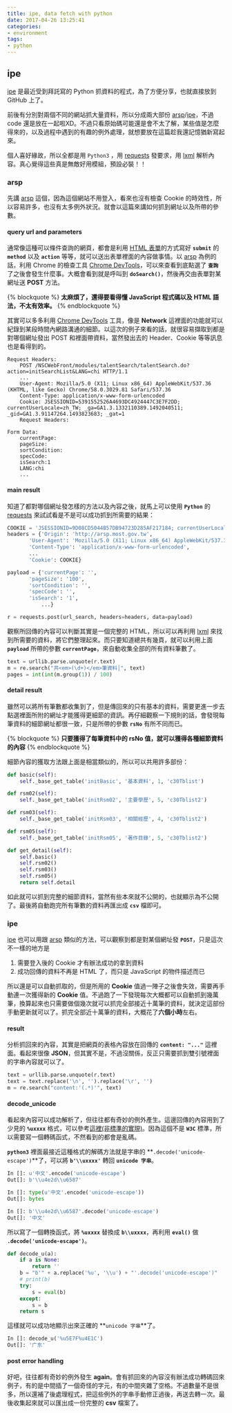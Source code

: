 ```yaml
---
title: ipe, data fetch with python
date: 2017-04-26 13:25:41
categories:
- environment
tags:
- python
---
```


## ipe

[ipe] 是最近受到拜託寫的 Python 抓資料的程式，為了方便分享，也就直接放到 GitHub 上了。

前後有分別對兩個不同的網站抓大量資料，所以分成兩大部份 [arsp]/[ipe]，不過 code 還是放在一起啦XD。不過只看原始碼可能還是會不太了解，某些值是怎麼得來的，以及過程中遇到的有趣的例外處理，就想要放在這篇趁我還記憶猶新寫起來。

個人喜好緣故，所以全都是用 `Python3` ，用 [requests] 發要求，用 [lxml] 解析內容。真心覺得這些真是無敵好用模組，預設必裝！！

<!-- more -->
### arsp
先講 [arsp] 這個，因為這個網站不用登入，看來也沒有檢查 Cookie 的時效性，所以容易許多，也沒有太多例外狀況。就會以這篇來講如何抓到網址以及所帶的參數。

#### query url and parameters
通常像這種可以條件查詢的網頁，都會是利用 [HTML 表單]的方式寫好 **`submit`** 的 **`method`** 以及 **`action`** 等等，就可以送出表單裡面的內容做事情。以 [arsp] 為例的話，利用 Chrome 的檢查工具 [Chrome DevTools]，可以來查看到底點選了 **`查詢`** 了之後會發生什麼事。大概會看到就是呼叫到 **`doSearch()`**，然後再交由表單對某網址送 **POST** 方法。

{% blockquote %}
**太麻煩了，還得要看得懂 JavaScript 程式碼以及 HTML 語法，不太有效率。**
{% endblockquote %}

其實可以多多利用 [Chrome DevTools] 工具，像是 **Network** 這裡面的功能就可以紀錄到某段時間內網路溝通的細節。以這次的例子來看的話，就很容易擷取到都是對哪個網址發出 POST 和裡面帶資料，當然發出去的 Header、Cookie 等等訊息也是看得到的。

```
Request Headers:
    POST /NSCWebFront/modules/talentSearch/talentSearch.do?action=initSearchList&LANG=chi HTTP/1.1
    ...
    User-Agent: Mozilla/5.0 (X11; Linux x86_64) AppleWebKit/537.36 (KHTML, like Gecko) Chrome/58.0.3029.81 Safari/537.36
    Content-Type: application/x-www-form-urlencoded
    Cookie: JSESSIONID=5391552526A4693DC4924447C3E7F2DD; currentUserLocale=zh_TW; _ga=GA1.3.1332110389.1492040511; _gid=GA1.3.91147264.1493823683; _gat=1
    Request Headers:

Form Data:
    currentPage:
    pageSize:
    sortCondition:
    specCode:
    isSearch:1
    LANG:chi
    ...
```

#### main result
知道了都對哪個網址發怎樣的方法以及內容之後，就馬上可以使用 **`Python`** 的 [requests] 來試試看是不是可以成功抓到所需要的結果：

```python
COOKIE = 'JSESSIONID=9D08CD5044B57DB94723D285AF217184; currentUserLocale=zh_TW; _ga=GA1.3.124500067.1491977542'
headers = {'Origin': 'http://arsp.most.gov.tw',
	   'User-Agent': 'Mozilla/5.0 (X11; Linux x86_64) AppleWebKit/537.36 (KHTML, like Gecko) Chrome/57.0.2987.110 Safari/537.36',
	   'Content-Type': 'application/x-www-form-urlencoded',
	   ...
	   'Cookie': COOKIE}

payload = {'currentPage': '',
	   'pageSize': '100',
	   'sortCondition': '',
	   'specCode': '',
	   'isSearch': '1',
           ...}

r = requests.post(url_search, headers=headers, data=payload)
```

觀察所回傳的內容可以判斷其實是一個完整的 HTML，所以可以再利用 [lxml] 來找到所需要的資料，將它們整理起來。而只要知道總共有幾頁，就可以利用上面 **`payload`** 所帶的參數 **`currentPage`**，來自動收集全部的所有資料筆數了。

```python
text = urllib.parse.unquote(r.text)
m = re.search("共<em>(\d+)</em>筆資料│", text)
pages = int(int(m.group(1)) / 100)
```

#### detail result
雖然可以將所有筆數都收集到了，但是傳回來的只有基本的資料，需要更進一步去點選裡面所附的網址才能獲得更細節的資訊。再仔細觀察一下規則的話，會發現每筆資料的細節網址都很一致，只是所帶的參數 **`rsNo`** 有所不同而已。

{% blockquote %}
**只要獲得了每筆資料中的 rsNo 值，就可以獲得各種細節資料的內容**
{% endblockquote %}

細節內容的獲取方法跟上面是相當類似的，所以可以共用許多部份：

```python
def basic(self):
    self._base_get_table('initBasic', '基本資料', 1, 'c30Tblist')

def rsm02(self):
    self._base_get_table('initRsm02', '主要學歷', 5, 'c30Tblist2')

def rsm03(self):
    self._base_get_table('initRsm03', '相關經歷', 4, 'c30Tblist2')

def rsm05(self):
    self._base_get_table('initRsm05', '著作目錄', 5, 'c30Tblist2')

def get_detail(self):
    self.basic()
    self.rsm02()
    self.rsm03()
    self.rsm05()
    return self.detail
```

如此就可以抓到完整的細節資料，當然有些本來就不公開的，也就顯示為不公開了。最後將自動跑完所有筆數的資料再匯出成 **`csv`** 檔即可。


### ipe
[ipe] 也可以用跟 [arsp] 類似的方法，可以觀察到都是對某個網址發 **`POST`**，只是這次不一樣的地方是
1. 需要登入後的 Cookie 才有辦法成功的拿到資料
1. 成功回傳的資料不再是 HTML 了，而只是 JavaScript 的物件描述而已

所以還是可以自動抓取的，但是所用的 **Cookie** 值過一陣子之後會失效，需要再手動連一次獲得新的 **Cookie** 值。不過跑了一下發現每次大概都可以自動抓到幾萬筆，換算起來也只需要做個幾次就可以抓完全部接近十萬筆的資料，就決定這部份手動更新就可以了。抓完全部近十萬筆的資料，大概花了**六個小時**左右。

#### result
分析抓回來的內容，其實是把網頁的表格內容放在回傳的 **`content: "..."`** 這裡面。看起來很像 **JSON**，但其實不是，不過沒關係，反正只需要抓到雙引號裡面的字串內容就可以了。
```python
text = urllib.parse.unquote(r.text)
text = text.replace('\n', '').replace('\r', '')
m = re.search("content:'(.*)'", text)
```

#### decode_unicode
看起來內容可以成功解析了，但往往都有奇妙的例外產生。這邊回傳的內容用到了少見的 **`%uxxxx`** 格式，可以參考[這裡(非標準的實現)]。因為這個不是 **`W3C`** 標準，所以需要寫一個轉碼函式，不然看到的都會是亂碼。

**`python3`** 裡面最接近這種格式的解碼方法就是字串的 **`.decode('unicode-escape')`**了，可以將 **`b'\\uxxxx'`** 轉回 **`unicode 字串`**。

```python
In []: u'中文'.encode('unicode-escape')
Out[]: b'\\u4e2d\\u6587'

In []: type(u'中文'.encode('unicode-escape'))
Out[]: bytes

In []: b'\\u4e2d\\u6587'.decode('unicode-escape')
Out[]: '中文'
```

所以寫了一個轉換函式，將 **`%uxxxx`** 替換成 **`b\\uxxxx`**，再利用 **`eval()`** 做 **`.decode('unicode-escape')`**。
```python
def decode_u(a):
    if a is None:
        return ''
    b = "b'" + a.replace('%u', '\\u') + "'.decode('unicode-escape')"
    # print(b)
    try:
        s = eval(b)
    except:
        s = b
    return s
```

這樣就可以成功地顯示出來正確的 **`unicode 字串`**了。
```python
In []: decode_u('%u5E7F%u4E1C')
Out[]: '广东'
```

#### post error handling
好吧，往往都有奇妙的例外發生 **again**。會有抓回來的內容沒有辦法成功轉碼回來例子，有的是中間插了一個奇怪的字元，有的中間夾雜了空格。不過數量不是很多，所以還補了後處理程式，把這些例外的字串手動修正過後，再送去轉一次。最後收集起來就可以匯出成一份完整的 **csv** 檔案了。


[ipe]: https://github.com/yumaokao/ipe
[requests]: http://docs.python-requests.org/en/master/
[lxml]: http://lxml.de/
[arsp]: http://arsp.most.gov.tw/NSCWebFront/modules/talentSearch/talentSearch.do?action=initSearchList&LANG=chi
[HTML 表單]: https://www.w3schools.com/html/html_forms.asp
[Chrome DevTools]: https://developer.chrome.com/devtools
[這裡(非標準的實現)]: https://zh.wikipedia.org/wiki/%E7%99%BE%E5%88%86%E5%8F%B7%E7%BC%96%E7%A0%81
